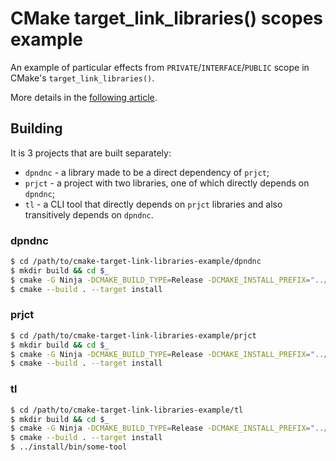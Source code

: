 # CMake target_link_libraries() scopes example

An example of particular effects from `PRIVATE`/`INTERFACE`/`PUBLIC` scope in CMake's `target_link_libraries()`.

More details in the [following article](https://decovar.dev/blog/2023/07/15/cmake-target-link-libraries-scope/).

## Building

It is 3 projects that are built separately:

- `dpndnc` - a library made to be a direct dependency of `prjct`;
- `prjct` - a project with two libraries, one of which directly depends on `dpndnc`;
- `tl` - a CLI tool that directly depends on `prjct` libraries and also transitively depends on `dpndnc`.

### dpndnc

``` sh
$ cd /path/to/cmake-target-link-libraries-example/dpndnc
$ mkdir build && cd $_
$ cmake -G Ninja -DCMAKE_BUILD_TYPE=Release -DCMAKE_INSTALL_PREFIX="../install" ..
$ cmake --build . --target install
```

### prjct

``` sh
$ cd /path/to/cmake-target-link-libraries-example/prjct
$ mkdir build && cd $_
$ cmake -G Ninja -DCMAKE_BUILD_TYPE=Release -DCMAKE_INSTALL_PREFIX="../install" -DCMAKE_PREFIX_PATH="/path/to/cmake-target-link-libraries-example/dpndnc/install" -DTHINGY_LINKING="INTERFACE" ..
$ cmake --build . --target install
```

### tl

``` sh
$ cd /path/to/cmake-target-link-libraries-example/tl
$ mkdir build && cd $_
$ cmake -G Ninja -DCMAKE_BUILD_TYPE=Release -DCMAKE_INSTALL_PREFIX="../install" -DCMAKE_PREFIX_PATH="/path/to/cmake-target-link-libraries-example/prjct/install;/path/to/cmake-target-link-libraries-example/dpndnc/install" ..
$ cmake --build . --target install
$ ../install/bin/some-tool
```
